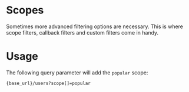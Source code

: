 # Scopes

Sometimes more advanced filtering options are necessary. This is where scope filters, callback filters and custom filters come in handy.

# Usage

The following query parameter will add the `popular` scope:

```url
{base_url}/users?scope[]=popular
```